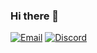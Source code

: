 ### Hi there 👋

[![Email](https://img.shields.io/badge/Gmail-D14836?style=for-the-badge&logo=gmail&logoColor=white)](mailto:ce501@gmail.com)
[![Discord](https://img.shields.io/badge/Discord-7289DA?style=for-the-badge&logo=discord&logoColor=white)](https://discord.com/channels/@me)
